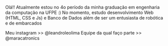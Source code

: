 Olá!!
Atualmente estou no 4o período da minha graduação em engenharia da computação na UFPE :)
No momento, estudo desenvolvimento Web (HTML, CSS e Js) e Banco de Dados além de ser um entusiasta de robótica e de embarcados

Meu instagram                >> @leandroleolima
Equipe da qual faço parte    >> @maracatronics
